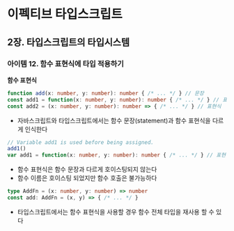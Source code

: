 # 이펙티브 타입스크립트
## 2장. 타입스크립트의 타입시스템
### 아이템 12. 함수 표현식에 타입 적용하기

**함수 표현식**
```typescript
function add(x: number, y: number): number { /* ... */ } // 문장
const add1 = function(x: number, y: number): number { /* ... */ } // 표현식
const add2 = (x: number, y: number): number => { /* ... */ } // 표현식
``` 
- 자바스크립트와 타입스크립트에서는 함수 문장(statement)과 함수 표현식을 다르게 인식한다

```typescript
// Variable add1 is used before being assigned.
add1()
var add1 = function(x: number, y: number): number { /* ... */ } // 표현식
```
- 함수 표현식은 함수 문장과 다르게 호이스팅되지 않는다
- 함수 이름은 호이스팅 되었지만 함수 호출은 불가능하다

```typescript
type AddFn = (x: number, y: number) => number
const add: AddFn = (x, y) => { /* ... */ }
```
- 타입스크립트에서는 함수 표현식을 사용할 경우 함수 전체 타입을 재사용 할 수 있다